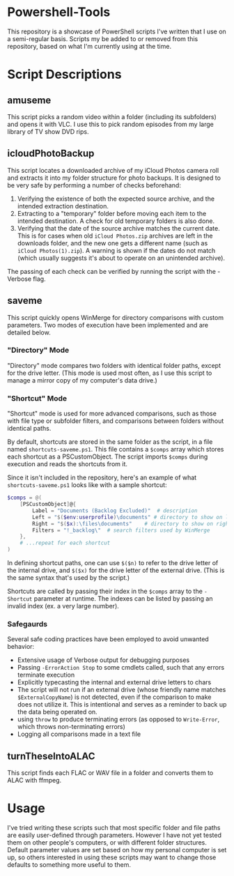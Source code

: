 # Powershell-Tools
This repository is a showcase of PowerShell scripts I've written that I use on a semi-regular basis. Scripts my be added to or removed from this repository, based on what I'm currently using at the time.

# Script Descriptions

## amuseme
This script picks a random video within a folder (including its subfolders) and opens it with VLC. I use this to pick random episodes from my large library of TV show DVD rips.

## icloudPhotoBackup
This script locates a downloaded archive of my iCloud Photos camera roll and extracts it into my folder structure for photo backups. It is designed to be very safe by performing a number of checks beforehand:

1. Verifying the existence of both the expected source archive, and the intended extraction destination.
2. Extracting to a "temporary" folder before moving each item to the intended destination. A check for old temporary folders is also done.
3. Verifying that the date of the source archive matches the current date. This is for cases when old `iCloud Photos.zip` archives are left in the downloads folder, and the new one gets a different name (such as `iCloud Photos(1).zip`). A warning is shown if the dates do not match (which usually suggests it's about to operate on an unintended archive).

The passing of each check can be verified by running the script with the -Verbose flag.

## saveme
This script quickly opens WinMerge for directory comparisons with custom parameters. Two modes of execution have been implemented and are detailed below.

### "Directory" Mode
"Directory" mode compares two folders with identical folder paths, except for the drive letter. (This mode is used most often, as I use this script to manage a mirror copy of my computer's data drive.)

### "Shortcut" Mode 
"Shortcut" mode is used for more advanced comparisons, such as those with file type or subfolder filters, and comparisons between folders without identical paths. 

By default, shortcuts are stored in the same folder as the script, in a file named `shortcuts-saveme.ps1`. This file contains a `$comps` array which stores each shortcut as a PSCustomObject. The script imports `$comps` during execution and reads the shortcuts from it.

Since it isn't included in the repository, here's an example of what `shortcuts-saveme.ps1` looks like with a sample shortcut:

```powershell
$comps = @(
    [PSCustomObject]@{
        Label = "Documents (Backlog Excluded)"  # description
        Left = "$($env:userprofile)\documents" # directory to show on left side in WinMerge
        Right = "$($x):\files\documents"    # directory to show on right side in WinMerge
        Filters = "!_backlog\"  # search filters used by WinMerge
    },
    # ...repeat for each shortcut
)
```

In defining shortcut paths, one can use `$($n)` to refer to the drive letter of the internal drive, and `$($x)` for the drive letter of the external drive. (This is the same syntax that's used by the script.)

Shortcuts are called by passing their index in the `$comps` array to the `-Shortcut` parameter at runtime. The indexes can be listed by passing an invalid index (ex. a very large number).

### Safegaurds
Several safe coding practices have been employed to avoid unwanted behavior:
* Extensive usage of Verbose output for debugging purposes
* Passing `-ErrorAction Stop` to some cmdlets called, such that any errors terminate execution
* Explicitly typecasting the internal and external drive letters to chars
* The script will not run if an external drive (whose friendly name matches `$ExternalCopyName`) is not detected, even if the comparison to make does not utilize it. This is intentional and serves as a reminder to back up the data being operated on.
* using `throw` to produce terminating errors (as opposed to `Write-Error`, which throws non-terminating errors)
* Logging all comparisons made in a text file

## turnTheseIntoALAC
This script finds each FLAC or WAV file in a folder and converts them to ALAC with ffmpeg.

# Usage
I've tried writing these scripts such that most specific folder and file paths are easily user-defined through parameters. However I have not yet tested them on other people's computers, or with different folder structures. Default parameter values are set based on how my personal computer is set up, so others interested in using these scripts may want to change those defaults to something more useful to them.